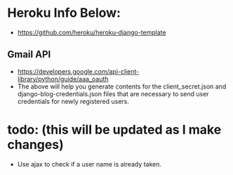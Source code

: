 # Heroku Info Below:
- https://github.com/heroku/heroku-django-template



## Gmail API 

- https://developers.google.com/api-client-library/python/guide/aaa_oauth
- The above will help you generate contents for the client_secret.json and django-blog-credentials.json files that are necessary to send user credentials for newly registered users.


# todo: (this will be updated as I make changes)

- Use ajax to check if a user name is already taken.